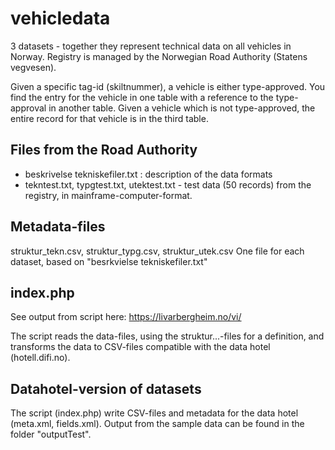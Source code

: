 # vehicledata
3 datasets - together they represent technical data on all vehicles in Norway. Registry is managed by the Norwegian Road Authority (Statens vegvesen).

Given a specific tag-id (skiltnummer), a vehicle is either type-approved. You find the entry for the vehicle in one table with a reference to the type-approval in another table. Given a vehicle which is not type-approved, the entire record for that vehicle is in the third table.

## Files from the Road Authority
- beskrivelse tekniskefiler.txt : description of the data formats
- tekntest.txt, typgtest.txt, utektest.txt - test data (50 records) from the registry, in mainframe-computer-format.

## Metadata-files
struktur_tekn.csv, struktur_typg.csv, struktur_utek.csv
One file for each dataset, based on "besrkvielse tekniskefiler.txt"

## index.php
See output from script here: https://livarbergheim.no/vi/

The script reads the data-files, using the struktur...-files for a definition, and transforms the data to CSV-files compatible with the data hotel (hotell.difi.no).

## Datahotel-version of datasets
The script (index.php) write CSV-files and metadata for the data hotel (meta.xml, fields.xml).
Output from the sample data can be found in the folder "outputTest".
